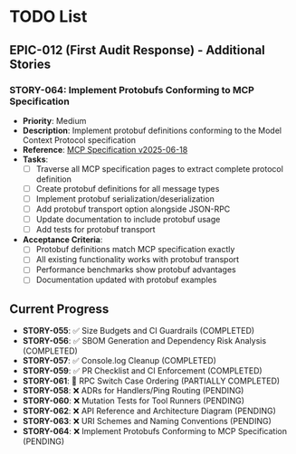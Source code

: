 # TODO List

## EPIC-012 (First Audit Response) - Additional Stories

### STORY-064: Implement Protobufs Conforming to MCP Specification
- **Priority**: Medium
- **Description**: Implement protobuf definitions conforming to the Model Context Protocol specification
- **Reference**: [MCP Specification v2025-06-18](https://modelcontextprotocol.io/specification/2025-06-18)
- **Tasks**:
  - [ ] Traverse all MCP specification pages to extract complete protocol definition
  - [ ] Create protobuf definitions for all message types
  - [ ] Implement protobuf serialization/deserialization
  - [ ] Add protobuf transport option alongside JSON-RPC
  - [ ] Update documentation to include protobuf usage
  - [ ] Add tests for protobuf transport
- **Acceptance Criteria**:
  - [ ] Protobuf definitions match MCP specification exactly
  - [ ] All existing functionality works with protobuf transport
  - [ ] Performance benchmarks show protobuf advantages
  - [ ] Documentation updated with protobuf examples

## Current Progress
- **STORY-055**: ✅ Size Budgets and CI Guardrails (COMPLETED)
- **STORY-056**: ✅ SBOM Generation and Dependency Risk Analysis (COMPLETED)  
- **STORY-057**: ✅ Console.log Cleanup (COMPLETED)
- **STORY-059**: ✅ PR Checklist and CI Enforcement (COMPLETED)
- **STORY-061**: 🔄 RPC Switch Case Ordering (PARTIALLY COMPLETED)
- **STORY-058**: ❌ ADRs for Handlers/Ping Routing (PENDING)
- **STORY-060**: ❌ Mutation Tests for Tool Runners (PENDING)
- **STORY-062**: ❌ API Reference and Architecture Diagram (PENDING)
- **STORY-063**: ❌ URI Schemes and Naming Conventions (PENDING)
- **STORY-064**: ❌ Implement Protobufs Conforming to MCP Specification (PENDING)
